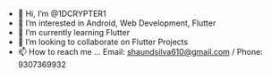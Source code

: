 - 👋 Hi, I’m @1DCRYPTER1
- 👀 I’m interested in Android, Web Development, Flutter 
- 🌱 I’m currently learning Flutter
- 💞️ I’m looking to collaborate on Flutter Projects
- 📫 How to reach me ... Email: shaundsilva610@gmail.com / Phone: 9307369932

<!---
1DCRYPTER1/1DCRYPTER1 is a ✨ special ✨ repository because its `README.md` (this file) appears on your GitHub profile.
You can click the Preview link to take a look at your changes.
--->
